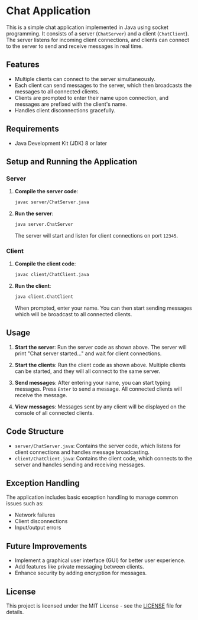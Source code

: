 
# Chat Application

This is a simple chat application implemented in Java using socket programming. It consists of a server (`ChatServer`) and a client (`ChatClient`). The server listens for incoming client connections, and clients can connect to the server to send and receive messages in real time.

## Features

- Multiple clients can connect to the server simultaneously.
- Each client can send messages to the server, which then broadcasts the messages to all connected clients.
- Clients are prompted to enter their name upon connection, and messages are prefixed with the client's name.
- Handles client disconnections gracefully.

## Requirements

- Java Development Kit (JDK) 8 or later

## Setup and Running the Application

### Server

1. **Compile the server code**:
   ```sh
   javac server/ChatServer.java
   ```

2. **Run the server**:
   ```sh
   java server.ChatServer
   ```

   The server will start and listen for client connections on port `12345`.

### Client

1. **Compile the client code**:
   ```sh
   javac client/ChatClient.java
   ```

2. **Run the client**:
   ```sh
   java client.ChatClient
   ```

   When prompted, enter your name. You can then start sending messages which will be broadcast to all connected clients.

## Usage

1. **Start the server**:
   Run the server code as shown above. The server will print "Chat server started..." and wait for client connections.

2. **Start the clients**:
   Run the client code as shown above. Multiple clients can be started, and they will all connect to the same server.

3. **Send messages**:
   After entering your name, you can start typing messages. Press `Enter` to send a message. All connected clients will receive the message.

4. **View messages**:
   Messages sent by any client will be displayed on the console of all connected clients.

## Code Structure

- `server/ChatServer.java`: Contains the server code, which listens for client connections and handles message broadcasting.
- `client/ChatClient.java`: Contains the client code, which connects to the server and handles sending and receiving messages.

## Exception Handling

The application includes basic exception handling to manage common issues such as:

- Network failures
- Client disconnections
- Input/output errors

## Future Improvements

- Implement a graphical user interface (GUI) for better user experience.
- Add features like private messaging between clients.
- Enhance security by adding encryption for messages.

## License

This project is licensed under the MIT License - see the [LICENSE](LICENSE) file for details.
